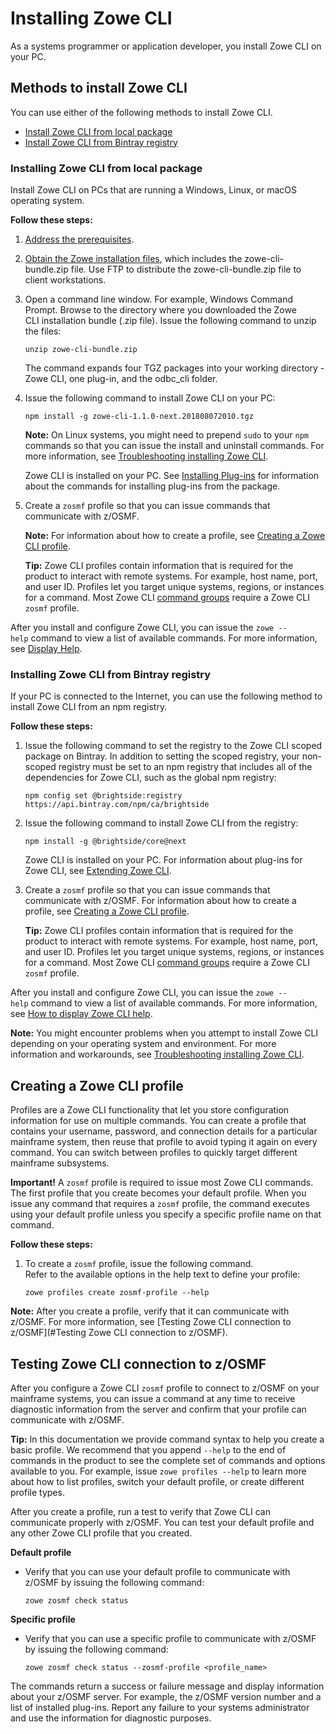 # Installing Zowe CLI

As a systems programmer or application developer, you install Zowe CLI on your PC.

## Methods to install Zowe CLI

You can use either of the following methods to install Zowe CLI.
- [Install Zowe CLI from local package](#installing-zowe-cli-from-local-package)
- [Install Zowe CLI from Bintray registry](l#installing-zowe-cli-from-bintray-registry)

### Installing Zowe CLI from local package

Install Zowe CLI on PCs that are running a Windows, Linux, or macOS operating system.

**Follow these steps:**

1. [Address the prerequisites](planinstall.md).

2. [Obtain the Zowe installation files](gettingstarted.md), which includes the zowe-cli-bundle.zip file. Use FTP to distribute the zowe-cli-bundle.zip file to client workstations.

3.  Open a command line window. For example, Windows Command Prompt. Browse to the directory where you downloaded the Zowe CLI installation bundle (.zip file). Issue the following command to unzip the files:

    ```
    unzip zowe-cli-bundle.zip
    ```

    The command expands four TGZ packages into your working directory - Zowe CLI, one plug-in, and the odbc_cli folder.

4. Issue the following command to install Zowe CLI on your PC:

    ```
    npm install -g zowe-cli-1.1.0-next.201808072010.tgz 
    ```

    **Note:** On Linux systems, you might need to prepend `sudo` to your `npm` commands so that you can issue the install and uninstall commands. For more information, see [Troubleshooting installing Zowe CLI](troubleshootinstall.html#troubleshooting-installing-zowe-cli).

    Zowe CLI is installed on your PC. See [Installing Plug-ins](cli-installplugins.md) for information about the commands for installing plug-ins from the package.

5.  Create a `zosmf` profile so that you can issue commands that communicate with z/OSMF.

    **Note:** For information about how to create a profile, see [Creating a Zowe CLI profile](cli-installcli.html#creating-a-zowe-cli-profile).

    **Tip:** Zowe CLI profiles contain information that is required for the product to interact with remote systems. For example, host name, port, and user ID. Profiles let you target unique systems, regions, or instances for a command. Most Zowe CLI [command groups](cli-usingcli.html#zowe-cli-command-groups) require a Zowe CLI `zosmf` profile.

After you install and configure Zowe CLI, you can issue the `zowe --help` command to view a list of available commands. For more information, see [Display Help](cli-usingcli.html#displaying-zowe-cli-help).


### Installing Zowe CLI from Bintray registry
If your PC is connected to the Internet, you can use the following method to install Zowe CLI from an npm registry.

**Follow these steps:**

1.  Issue the following command to set the registry to the Zowe CLI scoped package on Bintray. In addition to setting the scoped registry, your non-scoped registry must be set to an npm registry that includes all of the dependencies for Zowe CLI, such as the global npm registry:

    ```
    npm config set @brightside:registry https://api.bintray.com/npm/ca/brightside
    ```

2.  Issue the following command to install Zowe CLI from the registry:

    ```
    npm install -g @brightside/core@next
    ```

    Zowe CLI is installed on your PC. For information about plug-ins for Zowe CLI, see [Extending Zowe CLI](cli-extending.md).

1.  Create a `zosmf` profile so that you can issue commands that communicate with z/OSMF. For information about how to create a profile, see [Creating a Zowe CLI profile](cli-installcli.html#creating-a-zowe-cli-profile).

    **Tip:** Zowe CLI profiles contain information that is required for the product to interact with remote systems. For example, host name, port, and user ID. Profiles let you target unique systems, regions, or instances for a command. Most Zowe CLI [command groups](cli-usingcli.html#zowe-cli-command-groups) require a Zowe CLI `zosmf` profile.

After you install and configure Zowe CLI, you can issue the `zowe --help` command to view a list of available commands. For more information, see [How to display Zowe CLI help](cli-usingcli.html#displaying-zowe-cli-help).


**Note:** You might encounter problems when you attempt to install
Zowe CLI depending on your operating system and
environment. For more information and workarounds, see [Troubleshooting installing Zowe CLI](troubleshootinstall.html#troubleshooting-installing-zowe-cli).

## Creating a Zowe CLI profile
Profiles are a Zowe CLI functionality that let you store configuration information for use on multiple commands. You can create a profile that contains your username, password, and connection details for a particular mainframe system, then reuse that profile to avoid typing it again on every command. You can switch between profiles to quickly target different mainframe
subsystems.

**Important\!** A `zosmf` profile is required to issue most Zowe CLI commands. The first profile that you create becomes your default profile. When you issue any command that requires
a `zosmf` profile, the command executes using your default profile
unless you specify a specific profile name on that command.

**Follow these steps:**

1.  To create a `zosmf` profile, issue the following command.  
  Refer to the available options in the help text to define your profile:   
    ```
    zowe profiles create zosmf-profile --help
    ```

**Note:** After you create a profile, verify that it can communicate with z/OSMF. For more information, see [Testing Zowe CLI connection to z/OSMF](#Testing Zowe CLI connection to z/OSMF).


## Testing Zowe CLI connection to z/OSMF
After you configure a Zowe CLI `zosmf` profile to connect to z/OSMF on your mainframe systems, you can issue a command at any time to receive diagnostic information from the server and confirm that your profile can communicate with z/OSMF.

**Tip:** In this documentation we provide command syntax to help you create a basic profile. We recommend that you append `--help` to the end of commands in the product to see the complete set of commands and options available to you. For example, issue `zowe profiles --help` to learn more about how to list profiles, switch your default profile, or create different profile types.

After you create a profile, run a test to verify that Zowe CLI can communicate properly with z/OSMF. You can test your default profile and any other Zowe CLI profile that you created.

**Default profile**

  - Verify that you can use your default profile to communicate with z/OSMF by issuing the following command:

    ```
    zowe zosmf check status
    ```

**Specific profile**

  - Verify that you can use a specific profile to communicate with
    z/OSMF by issuing the following command: 

    ```
    zowe zosmf check status --zosmf-profile <profile_name>
    ```

The commands return a success or failure message and display information about your z/OSMF server. For example, the z/OSMF version number and a list of installed plug-ins. Report any failure to your systems administrator and use the information for diagnostic purposes.
